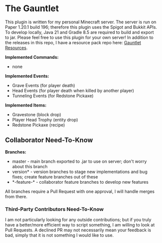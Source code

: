 # The Gauntlet

This plugin is written for my personal Minecraft server.
The server is run on Paper 1.20.1 build 196; therefore this plugin uses the Spigot and Bukkit APIs.
To develop locally, Java 21 and Gradle 8.5 are required to build and export to jar.
Please feel free to use this plugin for your own server!
In addition to the releases in this repo, I have a resource pack repo here: [Gauntlet Resources](https://github.com/jaymac00/GauntletResources).

**Implemented Commands:**
- none

**Implemented Events:**
- Grave Events (for player death)
- Head Events (for player death when killed by another player)
- Tunneling Events (for Redstone Pickaxe)

**Implemented Items:**
- Gravestone (block drop)
- Player Head Trophy (entity drop)
- Redstone Pickaxe (recipe)

## Collaborator Need-To-Know

**Branches:**
- master - main branch exported to .jar to use on server; don't worry about this branch
- version* - version branches to stage new implementations and bug fixes; create feature branches out of these
- *-feature-\* - collaborator feature branches to develop new features

All branches require a Pull Request with one approval, I will handle merges from there.

### Third-Party Contributors Need-To-Know

I am not particularly looking for any outside contributions;
but if you truly have a better/more efficient way to script something,
I am willing to look at Pull Requests.
A declined PR may not necessarily mean your feedback is bad,
simply that it is not something I would like to use.
